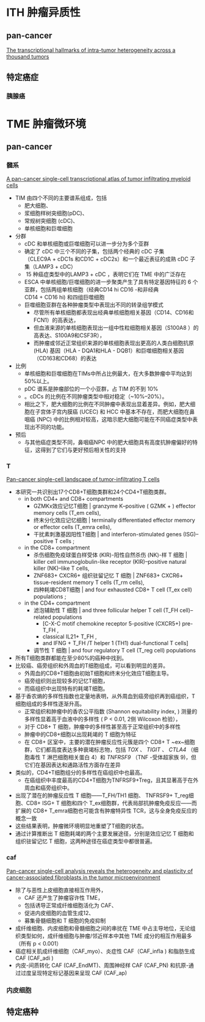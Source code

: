 # ITH 肿瘤异质性

## pan-cancer

[The transcriptional hallmarks of intra-tumor heterogeneity across a thousand tumors](https://www.biorxiv.org/content/10.1101/2021.12.19.473368v1.full.pdf)



## 特定癌症

### 胰腺癌

# TME 肿瘤微环境

## pan-cancer

### 髓系

[A pan-cancer single-cell transcriptional atlas of tumor infiltrating myeloid cells](https://www.sciencedirect.com/science/article/pii/S0092867421000106#sec3)

- TIM 由四个不同的主要谱系组成，包括
  - 肥大细胞、
  - 浆细胞样树突细胞(pDC)、
  - 常规树突细胞 (cDC)、
  - 单核细胞和巨噬细胞
- 分群
  - cDC 和单核细胞或巨噬细胞可以进一步分为多个亚群
  - 确定了 cDC 中三个不同的子集，包括两个经典的 cDC 子集（CLEC9A + cDC1s 和CD1C + cDC2s）和一个最近表征的成熟 cDC 子集（LAMP3 + cDC）
  -  15 种癌症类型中的LAMP3 + cDC ，表明它们在 TME 中的广泛存在
  - ESCA 中单核细胞/巨噬细胞的进一步聚类产生了具有特定基因特征的 6 个亚群，包括两组单核细胞（经典CD14 hi CD16 -和非经典 CD14 + CD16 hi) 和四组巨噬细胞
  - 巨噬细胞亚群在各种肿瘤类型中表现出不同的转录组学模式
    - 尽管所有单核细胞都表现出经典单核细胞相关基因（CD14、CD16和FCN1）的高表达，
    - 但血液来源的单核细胞表现出一组中性粒细胞相关基因（S100A8 ）的高表达、S100A9和CSF3R），
    - 而肿瘤或邻近正常组织来源的单核细胞表现出更高的人类白细胞抗原 (HLA) 基因（HLA - DQA1和HLA - DQB1）和巨噬细胞相关基因（CD163和CD68）的表达
- 比例
  - 单核细胞和巨噬细胞在TIMs中所占比例最大，在大多数肿瘤中平均达到50%以上。
  - pDC 谱系是肿瘤部位的一个小亚群，占 TIM 的不到 10%
  - 。cDCs 的比例在不同肿瘤类型中相对稳定（~10%–20%）。
  - 相比之下，肥大细胞的比例在不同肿瘤中表现出显着差异。例如，肥大细胞在子宫体子宫内膜癌 (UCEC) 和 HCC 中基本不存在，而肥大细胞在鼻咽癌 (NPC) 中的比例相对较高，这暗示肥大细胞可能在不同癌症类型中表现出不同的功能。
- 预后
  - 与其他癌症类型不同，鼻咽癌NPC 中的肥大细胞具有高度抗肿瘤偏好的特征，这得到了它们与更好预后相关性的支持

### T

[Pan-cancer single-cell landscape of tumor-infiltrating T cells](https://www.science.org/doi/10.1126/science.abe6474)

- 本研究一共识别出17个CD8+T细胞类群和24个CD4+T细胞类群。
  - in both CD4+ and CD8+ compartments
    - GZMKx效应记忆T细胞 | granzyme K–positive ( GZMK + ) effector memory cells (T_em cells),
    - 终末分化效应记忆细胞 | terminally differentiated effector memory or effector cells (T_emra cells),
    - 干扰素刺激基因阳性T细胞 | and interferon-stimulated genes (ISG)–positive T cells ;
  - in the CD8+ compartment
    - 杀伤细胞免疫球蛋白样受体 (KIR)-阳性自然杀伤 (NK)-样 T 细胞 | killer cell immunoglobulin-like receptor (KIR)–positive natural killer (NK)–like T cells,
    - ZNF683+ CXCR6+ 组织驻留记忆 T 细胞 | ZNF683+  CXCR6+ tissue-resident memory T cells (T_rm cells),
    - 四种耗竭CD8T细胞 | and four exhausted CD8+ T cell (T_ex cell) populations ;
  - in the CD4+ compartment
    - 滤泡辅助性 T 细胞 | and three follicular helper T cell (T_FH cell)–related populations
      - [C-X-C motif chemokine receptor 5-positive (CXCR5+) pre-T_FH ,
      - classical  IL21+ T_FH ,
      - and  IFNG + T_FH /T helper 1 (TH1) dual-functional T cells]
    - 调节性 T 细胞 | and four regulatory T cell (T_reg cell) populations
- 所有T细胞类群都能在至少80%的癌种中找到。
- 比较癌、癌旁组织和外周血的T细胞组成，可以看到明显的差异。
  - 外周血的CD8+T细胞由初始T细胞和终末分化效应T细胞主导。
  - 癌旁组织则出现较多的记忆T细胞，
  - 而癌组织中出现特有的耗竭T细胞。
- 基于香农熵的多样性指数也定量地表明，从外周血到癌旁组织再到癌组织，T细胞组成的多样性逐渐升高。
  - 正常组织和肿瘤中的香农公平指数 (Shannon equitability index, ) 测量的多样性显着高于血液中的多样性 ( P < 0.01, 2侧 Wilcoxon 检验），
  - 对于 CD8+ T 细胞，肿瘤中的多样性甚至高于正常组织中的多样性
  - 肿瘤中的CD8+细胞以出现耗竭的 T 细胞为特征
  - 在 CD8+ 区室中，主要的潜在肿瘤反应性元簇是四个 CD8+ T ~ex~细胞群，它们都高度表达多种衰竭标志物，包括 *TOX* 、 *TIGIT* 、 *CTLA4* （细胞毒性 T 淋巴细胞相关蛋白 4）和 *TNFRSF9* （TNF -受体超家族 9)，但它们在基因表达和通路活性方面存在差异
- 类似的，CD4+T细胞组分的多样性在癌组织中也最高。
  - 在癌组织中丰度最高的CD4+T细胞为TNFRSF9+Treg，且其显著高于在外周血和癌旁组织中。
- 出现了潜在的肿瘤反应性 T 细胞——T_FH/TH1 细胞、 TNFRSF9+ T_reg细胞、CD8+ ISG+ T 细胞和四个 T_ex细胞群，代表局部抗肿瘤免疫反应——而扩展的 CD8+ T_emra细胞也可能含有肿瘤特异性 TCR，这与全身免疫反应的概念一致 
- 这些结果表明，肿瘤微环境明显地重塑了T细胞的状态。
- 通过计算推断出 T 细胞耗竭的两个主要发展途径，分别是效应记忆 T 细胞和组织驻留记忆 T 细胞，这两种途径在癌症类型中都很普遍。

### caf

[Pan-cancer single-cell analysis reveals the heterogeneity and plasticity of cancer-associated fibroblasts in the tumor microenvironment](https://www.nature.com/articles/s41467-022-34395-2)

- 除了与恶性上皮细胞直接相互作用外，
  - CAF 还产生了肿瘤容许性 TME，
  - 包括诱导正常成纤维细胞活化为 CAF、
  - 促进内皮细胞的血管生成12、
  - 募集骨髓细胞和 T 细胞的免疫抑制
- 成纤维细胞、内皮细胞和骨髓细胞之间的串扰在 TME 中占主导地位，无论组织类型如何，成纤维细胞与肿瘤/邻近样本中其他 TME 成分的相互作用最多（所有 p < 0.001）
- 癌症相关肌成纤维细胞（CAF_myo）、炎症性 CAF（CAF_infla ) 和脂肪生成 CAF (CAF_adi ) 
- 内皮-间质转化 CAF (CAF_EndMT)、周围神经样 CAF (CAF_PN) 和抗原-通过过度呈现特定标记基因来呈现 CAF (CAF_ap)

### 内皮细胞

## 特定癌种

